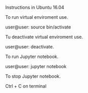 
Instructions in Ubuntu 16.04

To run virtual enviroment use.

user@user: source bin/activate

Tu deactivate virtual enviroment use.

user@user: deactivate.

To run Jupyter notebook.

user@user: jupyter notebook

To stop Jupyter notebook.

Ctrl + C on terminal
